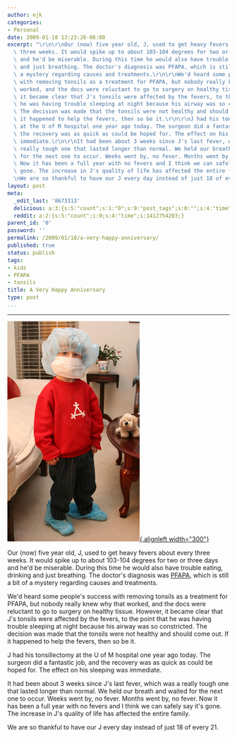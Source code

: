 ```yaml
---
author: ejk
categories:
- Personal
date: 2009-01-18 13:23:26-06:00
excerpt: "\r\n\r\nOur (now) five year old, J, used to get heavy fevers about every\
  \ three weeks. It would spike up to about 103-104 degrees for two or three days\
  \ and he'd be miserable. During this time he would also have trouble eating, drinking\
  \ and just breathing. The doctor's diagnosis was PFAPA, which is still a bit of\
  \ a mystery regarding causes and treatments.\r\n\r\nWe'd heard some people's success\
  \ with removing tonsils as a treatment for PFAPA, but nobody really knew why that\
  \ worked, and the docs were reluctant to go to surgery on healthy tissue. However,\
  \ it became clear that J's tonsils were affected by the fevers, to the point that\
  \ he was having trouble sleeping at night because his airway was so constricted.\
  \ The decision was made that the tonsils were not healthy and should come out. If\
  \ it happened to help the fevers, then so be it.\r\n\r\nJ had his tonsillectomy\
  \ at the U of M hospital one year ago today. The surgeon did a fantastic job, and\
  \ the recovery was as quick as could be hoped for. The effect on his sleeping was\
  \ immediate.\r\n\r\nIt had been about 3 weeks since J's last fever, which was a\
  \ really tough one that lasted longer than normal. We held our breath and waited\
  \ for the next one to occur. Weeks went by, no fever. Months went by, no fever.\
  \ Now it has been a full year with no fevers and I think we can safely say it's\
  \ gone. The increase in J's quality of life has affected the entire family.\r\n\r\
  \nWe are so thankful to have our J every day instead of just 18 of every 21."
layout: post
meta:
  _edit_last: '8673313'
  delicious: a:3:{s:5:"count";s:1:"0";s:9:"post_tags";s:0:"";s:4:"time";s:10:"1270386598";}
  reddit: a:2:{s:5:"count";i:0;s:4:"time";i:1412754203;}
parent_id: '0'
password: ''
permalink: /2009/01/18/a-very-happy-anniversary/
published: true
status: publish
tags:
- kids
- PFAPA
- tonsils
title: A Very Happy Anniversary
type: post
...
```

---

[![Ready for Surgery](/assets/2009/01/2200370171_cd1b049bd0.jpg){.alignleft width="300"}](http://www.flickr.com/photos/ejk/2200370171/ "Ready for Surgery by *ejk*, on Flickr")

Our (now) five year old, J, used to get heavy fevers about every three weeks. It would spike up to about 103-104 degrees for two or three days and he'd be miserable. During this time he would also have trouble eating, drinking and just breathing. The doctor's diagnosis was [PFAPA](http://en.wikipedia.org/wiki/PFAPA), which is still a bit of a mystery regarding causes and treatments.

We'd heard some people's success with removing tonsils as a treatment for PFAPA, but nobody really knew why that worked, and the docs were reluctant to go to surgery on healthy tissue. However, it became clear that J's tonsils were affected by the fevers, to the point that he was having trouble sleeping at night because his airway was so constricted. The decision was made that the tonsils were not healthy and should come out. If it happened to help the fevers, then so be it.

J had his tonsillectomy at the U of M hospital one year ago today. The surgeon did a fantastic job, and the recovery was as quick as could be hoped for. The effect on his sleeping was immediate.

It had been about 3 weeks since J's last fever, which was a really tough one that lasted longer than normal. We held our breath and waited for the next one to occur. Weeks went by, no fever. Months went by, no fever. Now it has been a full year with no fevers and I think we can safely say it's gone. The increase in J's quality of life has affected the entire family.

We are so thankful to have our J every day instead of just 18 of every 21.
